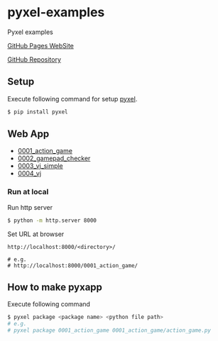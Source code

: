 # pyxel-examples
Pyxel examples

[GitHub Pages WebSite](https://karaage0703.github.io/pyxel-examples)

[GitHub Repository](https://github.com/karaage0703/pyxel-examples)

## Setup
Execute following command for setup [pyxel](https://github.com/kitao/pyxel).

```sh
$ pip install pyxel
```

## Web App

- [0001_action_game](./0001_action_game)
- [0002_gamepad_checker](./0002_gamepad_checker)
- [0003_vj_simple](./0003_vj_simple)
- [0004_vj](./0004_vj)

### Run at local
Run http server

```sh
$ python -m http.server 8000
```

Set URL at browser

```
http://localhost:8000/<directory>/

# e.g.
# http://localhost:8000/0001_action_game/
```

## How to make pyxapp 
Execute following command

```sh
$ pyxel package <package name> <python file path>
# e.g.
# pyxel package 0001_action_game 0001_action_game/action_game.py
```
